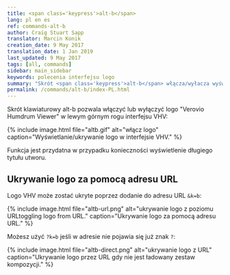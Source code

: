 ```yaml
---
title: <span class='keypress'>alt-b</span>
lang: pl en es
ref: commands-alt-b
author: Craig Stuart Sapp
translator: Marcin Konik 
creation_date: 9 May 2017
translation_date: 1 Jan 2019
last_updated: 9 May 2017
tags: [all, commands]
sidebar: main_sidebar
keywords: polecenia interfejsu logo
summary: "Skrót <span class='keypress'>alt-b</span> włącza/wyłacza wyświetlanie logo Verovio Humdrum Viewer w nagłówku."
permalink: /commands/alt-b/index-PL.html
---
```


Skrót klawiaturowy <span class="keypress">alt-b</span> pozwala włączyć lub wyłączyć
logo "Verovio Humdrum Viewer" w lewym górnym rogu interfejsu VHV:

{% include image.html
	file="altb.gif"
	alt="włącz logo"
	caption="Wyświetlanie/ukrywanie logo w interfejsie VHV."
%}

Funkcja jest przydatna w przypadku konieczności wyświetlenie długiego tytułu utworu.

## Ukrywanie logo za pomocą adresu URL ##

Logo VHV może zostać ukryte poprzez dodanie do adresu URL `&k=b`: 

{% include image.html
	file="altb-url.png"
	alt="ukrywanie logo z poziomu URLtoggling logo from URL."
	caption="Ukrywanie logo za pomocą adresu URL."
%}

Możesz użyć `?k=b` jeśli w adresie nie pojawia się już znak `?`:

{% include image.html
	file="altb-direct.png"
	alt="ukrywanie logo z URL"
	caption="Ukrywanie logo przez URL gdy nie jest ładowany zestaw kompozycji."
%}

